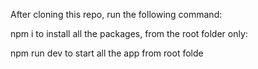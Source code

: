 After cloning this repo, run the following command:

npm i to install all the packages, from the root folder only:

npm run dev to start all the app from root folde


